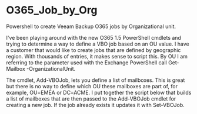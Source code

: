 # O365_Job_by_Org
Powershell to create Veeam Backup O365 jobs by Organizational unit.

I've been playing around with the new O365 1.5 PowerShell cmdlets and trying to determine a way to define a VBO job based on an OU value.
I have a customer that would like to create jobs that are defined by geographic region. With thousands of entries, 
it makes sense to script this. By OU I am referring to the parameter used with the Exchange PowerShell call
Get-Mailbox -OrganizationalUnit.

The cmdlet, Add-VBOJob, lets you define a list of mailboxes. This is great but there is no way to define which OU these mailboxes are 
part of, for example, OU=EMEA or DC=ACME. I put together the script below that builds a list of mailboxes that are then passed to the 
Add-VBOJob cmdlet for creating a new job. If the job already exists it updates it with Set-VBOJob.

